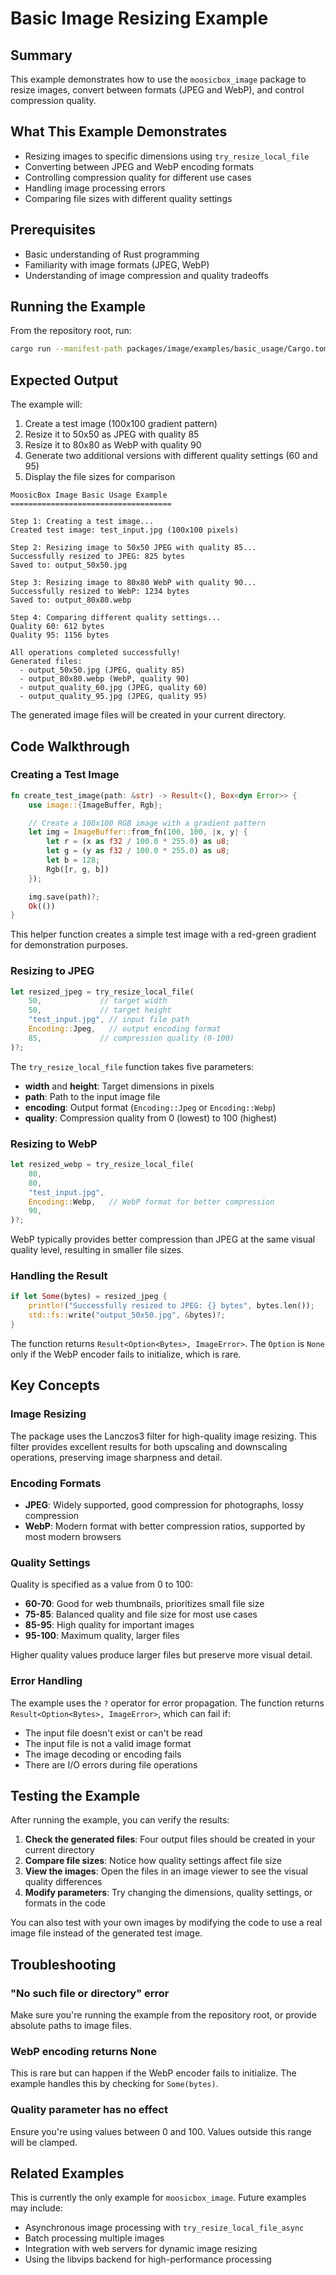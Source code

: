 # Basic Image Resizing Example

## Summary

This example demonstrates how to use the `moosicbox_image` package to resize images, convert between formats (JPEG and WebP), and control compression quality.

## What This Example Demonstrates

- Resizing images to specific dimensions using `try_resize_local_file`
- Converting between JPEG and WebP encoding formats
- Controlling compression quality for different use cases
- Handling image processing errors
- Comparing file sizes with different quality settings

## Prerequisites

- Basic understanding of Rust programming
- Familiarity with image formats (JPEG, WebP)
- Understanding of image compression and quality tradeoffs

## Running the Example

From the repository root, run:

```bash
cargo run --manifest-path packages/image/examples/basic_usage/Cargo.toml
```

## Expected Output

The example will:

1. Create a test image (100x100 gradient pattern)
2. Resize it to 50x50 as JPEG with quality 85
3. Resize it to 80x80 as WebP with quality 90
4. Generate two additional versions with different quality settings (60 and 95)
5. Display the file sizes for comparison

```
MoosicBox Image Basic Usage Example
====================================

Step 1: Creating a test image...
Created test image: test_input.jpg (100x100 pixels)

Step 2: Resizing image to 50x50 JPEG with quality 85...
Successfully resized to JPEG: 825 bytes
Saved to: output_50x50.jpg

Step 3: Resizing image to 80x80 WebP with quality 90...
Successfully resized to WebP: 1234 bytes
Saved to: output_80x80.webp

Step 4: Comparing different quality settings...
Quality 60: 612 bytes
Quality 95: 1156 bytes

All operations completed successfully!
Generated files:
  - output_50x50.jpg (JPEG, quality 85)
  - output_80x80.webp (WebP, quality 90)
  - output_quality_60.jpg (JPEG, quality 60)
  - output_quality_95.jpg (JPEG, quality 95)
```

The generated image files will be created in your current directory.

## Code Walkthrough

### Creating a Test Image

```rust
fn create_test_image(path: &str) -> Result<(), Box<dyn Error>> {
    use image::{ImageBuffer, Rgb};

    // Create a 100x100 RGB image with a gradient pattern
    let img = ImageBuffer::from_fn(100, 100, |x, y| {
        let r = (x as f32 / 100.0 * 255.0) as u8;
        let g = (y as f32 / 100.0 * 255.0) as u8;
        let b = 128;
        Rgb([r, g, b])
    });

    img.save(path)?;
    Ok(())
}
```

This helper function creates a simple test image with a red-green gradient for demonstration purposes.

### Resizing to JPEG

```rust
let resized_jpeg = try_resize_local_file(
    50,             // target width
    50,             // target height
    "test_input.jpg", // input file path
    Encoding::Jpeg,   // output encoding format
    85,             // compression quality (0-100)
)?;
```

The `try_resize_local_file` function takes five parameters:

- **width** and **height**: Target dimensions in pixels
- **path**: Path to the input image file
- **encoding**: Output format (`Encoding::Jpeg` or `Encoding::Webp`)
- **quality**: Compression quality from 0 (lowest) to 100 (highest)

### Resizing to WebP

```rust
let resized_webp = try_resize_local_file(
    80,
    80,
    "test_input.jpg",
    Encoding::Webp,   // WebP format for better compression
    90,
)?;
```

WebP typically provides better compression than JPEG at the same visual quality level, resulting in smaller file sizes.

### Handling the Result

```rust
if let Some(bytes) = resized_jpeg {
    println!("Successfully resized to JPEG: {} bytes", bytes.len());
    std::fs::write("output_50x50.jpg", &bytes)?;
}
```

The function returns `Result<Option<Bytes>, ImageError>`. The `Option` is `None` only if the WebP encoder fails to initialize, which is rare.

## Key Concepts

### Image Resizing

The package uses the Lanczos3 filter for high-quality image resizing. This filter provides excellent results for both upscaling and downscaling operations, preserving image sharpness and detail.

### Encoding Formats

- **JPEG**: Widely supported, good compression for photographs, lossy compression
- **WebP**: Modern format with better compression ratios, supported by most modern browsers

### Quality Settings

Quality is specified as a value from 0 to 100:

- **60-70**: Good for web thumbnails, prioritizes small file size
- **75-85**: Balanced quality and file size for most use cases
- **85-95**: High quality for important images
- **95-100**: Maximum quality, larger files

Higher quality values produce larger files but preserve more visual detail.

### Error Handling

The example uses the `?` operator for error propagation. The function returns `Result<Option<Bytes>, ImageError>`, which can fail if:

- The input file doesn't exist or can't be read
- The input file is not a valid image format
- The image decoding or encoding fails
- There are I/O errors during file operations

## Testing the Example

After running the example, you can verify the results:

1. **Check the generated files**: Four output files should be created in your current directory
2. **Compare file sizes**: Notice how quality settings affect file size
3. **View the images**: Open the files in an image viewer to see the visual quality differences
4. **Modify parameters**: Try changing the dimensions, quality settings, or formats in the code

You can also test with your own images by modifying the code to use a real image file instead of the generated test image.

## Troubleshooting

### "No such file or directory" error

Make sure you're running the example from the repository root, or provide absolute paths to image files.

### WebP encoding returns None

This is rare but can happen if the WebP encoder fails to initialize. The example handles this by checking for `Some(bytes)`.

### Quality parameter has no effect

Ensure you're using values between 0 and 100. Values outside this range will be clamped.

## Related Examples

This is currently the only example for `moosicbox_image`. Future examples may include:

- Asynchronous image processing with `try_resize_local_file_async`
- Batch processing multiple images
- Integration with web servers for dynamic image resizing
- Using the libvips backend for high-performance processing

